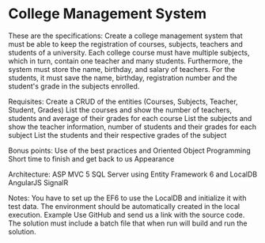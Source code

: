 # College Management System

These are the specifications:
Create a college management system that must be able to keep the registration of courses, subjects, teachers and students of a university. Each college course must have multiple subjects, which in turn, contain one teacher and many students. Furthermore, the system must store the name, birthday, and salary of teachers. For the students, it must save the name, birthday, registration number and the student's grade in the subjects enrolled.

Requisites:
Create a CRUD of the entities (Courses, Subjects, Teacher, Student, Grades)
List the courses and show the number of teachers, students and average of their grades for each course
List the subjects and show the teacher information, number of students and their grades for each subject
List the students and their respective grades of the subject

Bonus points:
Use of the best practices and Oriented Object Programming
Short time to finish and get back to us
Appearance

Architecture:
ASP MVC 5
SQL Server using Entity Framework 6 and LocalDB
AngularJS
SignalR

Notes:
You have to set up the EF6 to use the LocalDB and initialize it with test data. The environment should be automatically created in the local execution. Example
Use GitHub and send us a link with the source code.
The solution must include a batch file that when run will build and run the solution.
